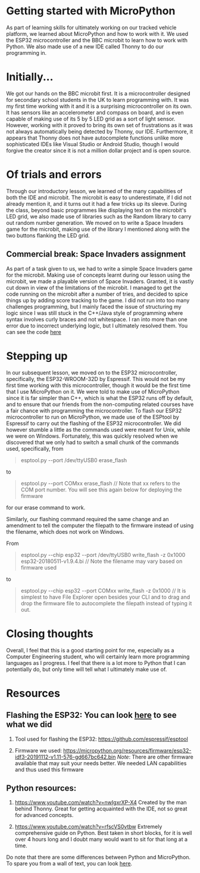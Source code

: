 # Getting started with MicroPython
As part of learning skills for ultimately working on our tracked vehicle platform, we learned about MicroPython and how to work with it. We used the ESP32 microcontroller and the BBC microbit to learn how to work with Python. We also made use of a new IDE called Thonny to do our programming in.

# Initially...
We got our hands on the BBC microbit first. It is a microcontroller designed for secondary school students in the UK to learn programming with. It was my first time working with it and it is a surprising microcontroller on its own. It has sensors like an accelerometer and compass on board, and is even capable of making use of its 5 by 5 LED grid as a sort of light sensor. However, working with it proved to bring its own set of frustrations as it was not always automatically being detected by Thonny, our IDE. Furthermore, it appears that Thonny does not have autocomplete functions unlike more sophisticated IDEs like Visual Studio or Android Studio, though I would forgive the creator since it is not a million dollar project and is open source.

# Of trials and errors
Through our introductory lesson, we learned of the many capabilities of both the IDE and microbit. The microbit is easy to underestimate, if I did not already mention it, and it turns out it had a few tricks up its sleeve. During the class, beyond basic programmes like displaying text on the microbit's LED grid, we also made use of libraries such as the Random library to carry out random number generation. We moved on to write a Space Invaders game for the microbit, making use of the library I mentioned along with the two buttons flanking the LED grid.

## Commercial break: Space Invaders assignment

As part of a task given to us, we had to write a simple Space Invaders game for the microbit. Making use of concepts learnt during our lesson using the microbit, we made a playable version of Space Invaders. Granted, it is vastly cut down in view of the limitations of the microbit. I managed to get the code running on the microbit after a number of tries, and decided to spice things up by adding score tracking to the game. I did not run into too many challenges programming, but I mainly faced the issue of structuring my logic since I was still stuck in the C++/Java style of programming where syntax involves curly braces and not whitespace. I ran into more than one error due to incorrect underlying logic, but I ultimately resolved them. You can see the code [here](https://github.com/Tristan-Technologies/EASem2Help/blob/master/Python_Code_and_Reviews/space_invaders.py)

# Stepping up
In our subsequent lesson, we moved on to the ESP32 microcontroller, specifically, the ESP32-WROOM-32D by Espressif. This would not be my first time working with this microcontroller, though it would be the first time that I use MicroPython on it. We were told to make use of MicroPython since it is far simpler than C++, which is what the ESP32 runs off by default, and to ensure that our friends from the non-computing related courses have a fair chance with programming the microcontroller. To flash our ESP32 microcontroller to run on MicroPython, we made use of the ESPtool by Espressif to carry out the flashing of the ESP32 microcontroller. We did however stumble a little as the commands used were meant for Unix, while we were on Windows. Fortunately, this was quickly resolved when we discovered that we only had to switch a small chunk of the commands used, specifically, from

> esptool.py --port /dev/ttyUSB0 erase_flash

to

> esptool.py --port COMxx erase_flash // Note that xx refers to the COM port number. You will see this again below for deploying the firmware

for our erase command to work.

Similarly, our flashing command required the same change and an amendment to tell the computer the filepath to the firmware instead of using the filename, which does not work on Windows.

From

> esptool.py --chip esp32 --port /dev/ttyUSB0 write_flash -z 0x1000 esp32-20180511-v1.9.4.bi // Note the filename may vary based on firmware used

to

> esptool.py --chip esp32 --port COMxx write_flash -z 0x1000 <FILEPATH> // It is simplest to have File Explorer open besides your CLI and to drag and drop the firmware file to autocomplete the filepath instead of typing it out.

# Closing thoughts
Overall, I feel that this is a good starting point for me, especially as a Computer Engineering student, who will certainly learn more programming languages as I progress. I feel that there is a lot more to Python that I can potentially do, but only time will tell what I ultimately make use of.

# Resources

## Flashing the ESP32: You can look [here](https://github.com/Tristan-Technologies/EASem2Help/tree/master/ESP_32) to see what we did

1. Tool used for flashing the ESP32: https://github.com/espressif/esptool

2. Firmware we used: https://micropython.org/resources/firmware/esp32-idf3-20191112-v1.11-576-gd667bc642.bin
*Note*: There are other firmware available that may suit your needs better. We needed LAN capabilities and thus used this firmware

## Python resources:

1. https://www.youtube.com/watch?v=nwIgxrXP-X4
Created by the man behind Thonny. Great for getting acquainted with the IDE, not so great for advanced concepts.

2. https://www.youtube.com/watch?v=rfscVS0vtbw
Extremely comprehensive guide on Python. Best taken in short blocks, for it is well over 4 hours long and I doubt many would want to sit for that long at a time.

Do note that there are some differences between Python and MicroPython. To spare you from a wall of text, you can look [here](https://docs.micropython.org/en/latest/genrst/index.html).
